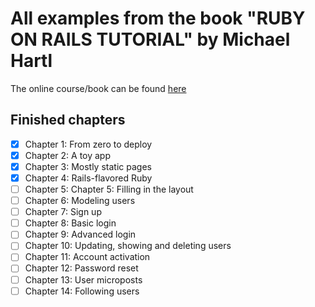 # All examples from the book "RUBY ON RAILS TUTORIAL" by Michael Hartl
The online course/book can be found [here](https://www.railstutorial.org/book)
## Finished chapters
- [x] Chapter 1: From zero to deploy
- [x] Chapter 2: A toy app
- [x] Chapter 3: Mostly static pages
- [x] Chapter 4: Rails-flavored Ruby
- [ ] Chapter 5: Chapter 5: Filling in the layout
- [ ] Chapter 6: Modeling users
- [ ] Chapter 7: Sign up
- [ ] Chapter 8: Basic login
- [ ] Chapter 9: Advanced login
- [ ] Chapter 10: Updating, showing and deleting users
- [ ] Chapter 11: Account activation
- [ ] Chapter 12: Password reset
- [ ] Chapter 13: User microposts
- [ ] Chapter 14: Following users
